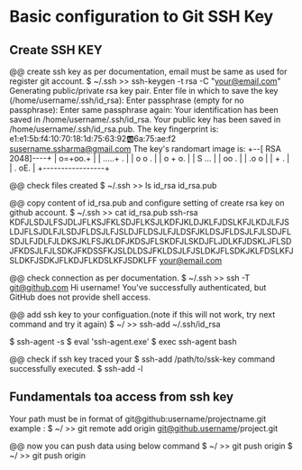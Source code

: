 # Basic configuration to Git SSH Key

## Create SSH KEY

@@ create ssh key as per documentation, email must be same as used for register git account.
$ ~/.ssh >> ssh-keygen -t rsa -C "your@email.com"
Generating public/private rsa key pair.
Enter file in which to save the key (/home/username/.ssh/id_rsa):
Enter passphrase (empty for no passphrase):
Enter same passphrase again:
Your identification has been saved in /home/username/.ssh/id_rsa.
Your public key has been saved in /home/username/.ssh/id_rsa.pub.
The key fingerprint is:
e1:e1:5b:f4:10:70:18:1d:75:63:92:ab:6a:75:ae:f2 susername.ssharma@gmail.com
The key's randomart image is:
+--[ RSA 2048]----+
|        o=+oo.+  |
|        .....+ . |
|        o o  .   |
|       o + o.    |
|        S ...    |
|         oo .    |
|        .o o     |
|        +   .    |
|       . oE.     |
+-----------------+

@@ check files created
$ ~/.ssh >> ls
id_rsa  id_rsa.pub

@@ copy content of id_rsa.pub and configure setting of create rsa key on github account.
$ ~/.ssh >> cat id_rsa.pub
ssh-rsa KDFJLSDJLFSJDLJFLKSJFKLSDJFLKSJLKDFJKLDJKLFJDSLKFJLKDJLFJSLDJFLSJDLFJLSDJFLDSJLFJSLDJFLDSJLFJLDSFJKLDSJFLDSJLFJLSDJFLSDJLFJDLFJLDKSJKLFSJKLDFJKDSJFLSKDFJLSKDJFLJDLKFJDSKLJFLSDJFKDSJLFJLSDKJFKDSSFKJSLDLDSJFKLDSJLFJSLDKJFLSDKJKLFDSLKFJSLDKFJSDKJFLKDJFLKDSLKFJSDKLFF your@email.com

@@ check connection as per documentation.
$ ~/.ssh >> ssh -T git@github.com
Hi username! You've successfully authenticated, but GitHub does not provide shell access.

@@ add ssh key to your configuation.(note if this will not work, try next command and try it again)
$ ~/ >> ssh-add ~/.ssh/id_rsa

$ ssh-agent -s
$ eval 'ssh-agent.exe'
$ exec ssh-agent bash

@@ check if ssh key traced your $ ssh-add /path/to/ssk-key command successfully executed.
$ ssh-add -l

## Fundamentals toa access from ssh key

Your path must be in format of git@github:username/projectname.git
example :
$ ~/ >> git remote add origin git@github.username/project.git

@@ now you can push data using below command
$ ~/ >> git push origin
$ ~/ >> git push origin <branch>